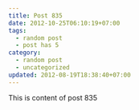 ```yaml
---
title: Post 835
date: 2012-10-25T06:10:19+07:00
tags:
  - random post
  - post has 5
category:
  - random post
  - uncategorized
updated: 2012-08-19T18:38:40+07:00
---
```

This is content of post 835